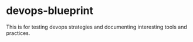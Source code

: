 # devops-blueprint
This is for testing devops strategies and documenting interesting tools and practices.
